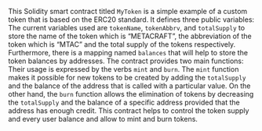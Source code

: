 This Solidity smart contract titled `MyToken` is a simple example of a custom token that is based on the ERC20 standard. It defines three public variables: The current variables used are `tokenName`, `tokenAbbrv`, and `totalSupply` to store the name of the token which is “METACRAFT”, the abbreviation of the token which is “MTAC” and the total supply of the tokens respectively. Furthermore, there is a mapping named `balances` that will help to store the token balances by addresses. The contract provides two main functions: Their usage is expressed by the verbs `mint` and `burn`. The `mint` function makes it possible for new tokens to be created by adding the `totalSupply` and the balance of the address that is called with a particular value. On the other hand, the `burn` function allows the elimination of tokens by decreasing the `totalSupply` and the balance of a specific address provided that the address has enough credit. This contract helps to control the token supply and every user balance and allow to mint and burn tokens.
